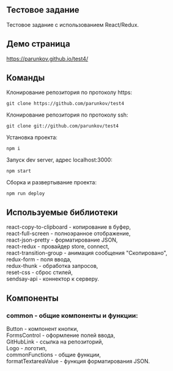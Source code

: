 ## Тестовое задание

Тестовое задание с использованием React/Redux.

## Демо страница

https://parunkov.github.io/test4/

## Команды

Клонирование репозитория по протоколу https:

    git clone https://github.com/parunkov/test4

Клонирование репозитория по протоколу ssh:

    git clone git://github.com/parunkov/test4

Установка проекта:
    
    npm i

Запуск dev server, адрес localhost:3000:

    npm start

Сборка и развертывание проекта:

    npm run deploy

## Используемые библиотеки

react-copy-to-clipboard - копирование в буфер,  
react-full-screen - полноэранное отображение,  
react-json-pretty - форматирование JSON,  
react-redux - провайдер store, connect,  
react-transition-group - анимация сообщения "Скопировано",  
redux-form - поля ввода,  
redux-thunk - обработка запросов,  
reset-css - сброс стилей,  
sendsay-api - коннектор к серверу.  

## Компоненты

### common - общие компоненты и функции:
Button - компонент кнопки,   
FormsControl - оформление полей ввода,  
GitHubLink - ссылка на репозиторий,  
Logo - логотип,  
commonFunctions - общие функции,  
formatTextareaValue - функция форматирования JSON.  
